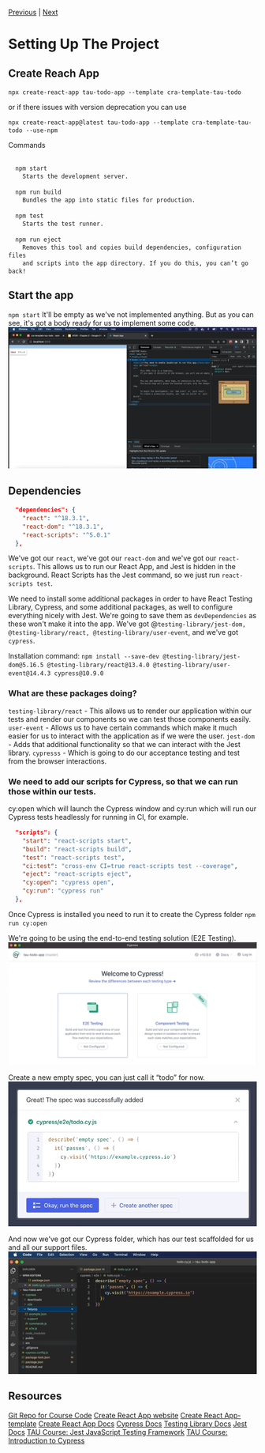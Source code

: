 [Previous](1%20-%20The%20Theory%20Behind%20ATDD.md) | [Next](3%20-%20Writing%20Acceptance%20Test%20in%20Cypress.md)

# Setting Up The Project

## Create Reach App
````shell
npx create-react-app tau-todo-app --template cra-template-tau-todo 
````
or if there issues with version deprecation you can use
````shell
npx create-react-app@latest tau-todo-app --template cra-template-tau-todo --use-npm
````

Commands 
````shell

  npm start
    Starts the development server.

  npm run build
    Bundles the app into static files for production.

  npm test
    Starts the test runner.

  npm run eject
    Removes this tool and copies build dependencies, configuration files
    and scripts into the app directory. If you do this, you can’t go back!

````

## Start the app
`npm start`
It'll be empty as we've not implemented anything.
But as you can see, it's got a body ready for us to implement some code.
![chapter2-img5.png](assets/chapter2-img5.png)

## Dependencies
````json
  "dependencies": {
    "react": "^18.3.1",
    "react-dom": "^18.3.1",
    "react-scripts": "^5.0.1"
  },
````
We've got our `react`, we've got our `react-dom` and we've got our `react-scripts`.
This allows us to run our React App, and Jest is hidden in the background.
React Scripts has the Jest command, so we just run `react-scripts test`.

We need to install some additional packages in order to have React Testing Library, Cypress, and some additional packages, as well to configure everything nicely with Jest.
We're going to save them as `devDependencies` as these won't make it into the app.
We've got @`testing-library/jest-dom, @testing-library/react, @testing-library/user-event`, and we've got `cypress`.

Installation command:
`npm install --save-dev @testing-library/jest-dom@5.16.5 @testing-library/react@13.4.0 @testing-library/user-event@14.4.3 cypress@10.9.0`

### What are these packages doing?
`testing-library/react` - This allows us to render our application within our tests and render our components so we can test those components easily.
`user-event` - Allows us to have certain commands which make it much easier for us to interact with the application as if we were the user.
`jest-dom` - Adds that additional functionality so that we can interact with the Jest library.
`cypresss` - Which is going to do our acceptance testing and test from the browser interactions.

### We need to add our scripts for Cypress, so that we can run those within our tests.
cy:open which will launch the Cypress window and cy:run which will run our Cypress tests headlessly for running in CI, for example.

````json
  "scripts": {
    "start": "react-scripts start",
    "build": "react-scripts build",
    "test": "react-scripts test",
    "ci:test": "cross-env CI=true react-scripts test --coverage",
    "eject": "react-scripts eject",
    "cy:open": "cypress open",
    "cy:run": "cypress run"
  },
````
Once Cypress is installed you need to run it to create the Cypress folder
`npm run cy:open`

We're going to be using the end-to-end testing solution (E2E Testing).
![chapter2-img8.png](assets/chapter2-img8.png)

Create a new empty spec, you can just call it “todo” for now.
![chapter2-img9.png](assets/chapter2-img9.png)

And now we've got our Cypress folder, which has our test scaffolded for us and all our support files.
![chapter2-img10.png](assets/chapter2-img10.png)

## Resources
[Git Repo for Course Code](https://github.com/lewisP707/acceptance-test-driven-development-for-front-end)
[Create React App website](https://create-react-app.dev/)
[Create React App-template](https://www.npmjs.com/package/cra-template-tau-todo)
[Create React App Docs](https://reactjs.org/docs/create-a-new-react-app.html#create-react-app)
[Cypress Docs](https://docs.cypress.io/guides/overview/why-cypress)
[Testing Library Docs](https://testing-library.com/docs/react-testing-library/intro)
[Jest Docs](https://jestjs.io/docs/getting-started)
[TAU Course: Jest JavaScript Testing Framework](https://testautomationu.applitools.com/jest-testing-tutorial/)
[TAU Course: Introduction to Cypress](https://testautomationu.applitools.com/cypress-tutorial/)